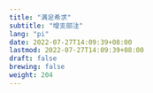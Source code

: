 ```yaml
---
title: "满足希求"
subtitle: "增支部注"
lang: "pi"
date: 2022-07-27T14:09:39+08:00
lastmod: 2022-07-27T14:09:39+08:00
draft: false
brewing: false
weight: 204
---
```


